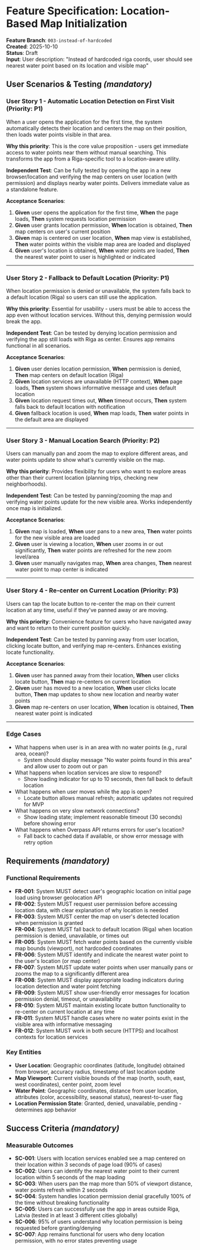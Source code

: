 # Feature Specification: Location-Based Map Initialization

**Feature Branch**: `003-instead-of-hardcoded`  
**Created**: 2025-10-10  
**Status**: Draft  
**Input**: User description: "Instead of hardcoded riga coords, user should see nearest water point based on its location and visible map"

## User Scenarios & Testing *(mandatory)*

### User Story 1 - Automatic Location Detection on First Visit (Priority: P1)

When a user opens the application for the first time, the system automatically detects their location and centers the map on their position, then loads water points visible in that area.

**Why this priority**: This is the core value proposition - users get immediate access to water points near them without manual searching. This transforms the app from a Riga-specific tool to a location-aware utility.

**Independent Test**: Can be fully tested by opening the app in a new browser/location and verifying the map centers on user location (with permission) and displays nearby water points. Delivers immediate value as a standalone feature.

**Acceptance Scenarios**:

1. **Given** user opens the application for the first time, **When** the page loads, **Then** system requests location permission
2. **Given** user grants location permission, **When** location is obtained, **Then** map centers on user's current position
3. **Given** map is centered on user location, **When** map view is established, **Then** water points within the visible map area are loaded and displayed
4. **Given** user's location is obtained, **When** water points are loaded, **Then** the nearest water point to user is highlighted or indicated

---

### User Story 2 - Fallback to Default Location (Priority: P1)

When location permission is denied or unavailable, the system falls back to a default location (Riga) so users can still use the application.

**Why this priority**: Essential for usability - users must be able to access the app even without location services. Without this, denying permission would break the app.

**Independent Test**: Can be tested by denying location permission and verifying the app still loads with Riga as center. Ensures app remains functional in all scenarios.

**Acceptance Scenarios**:

1. **Given** user denies location permission, **When** permission is denied, **Then** map centers on default location (Riga)
2. **Given** location services are unavailable (HTTP context), **When** page loads, **Then** system shows informative message and uses default location
3. **Given** location request times out, **When** timeout occurs, **Then** system falls back to default location with notification
4. **Given** fallback location is used, **When** map loads, **Then** water points in the default area are displayed

---

### User Story 3 - Manual Location Search (Priority: P2)

Users can manually pan and zoom the map to explore different areas, and water points update to show what's currently visible on the map.

**Why this priority**: Provides flexibility for users who want to explore areas other than their current location (planning trips, checking new neighborhoods).

**Independent Test**: Can be tested by panning/zooming the map and verifying water points update for the new visible area. Works independently once map is initialized.

**Acceptance Scenarios**:

1. **Given** map is loaded, **When** user pans to a new area, **Then** water points for the new visible area are loaded
2. **Given** user is viewing a location, **When** user zooms in or out significantly, **Then** water points are refreshed for the new zoom level/area
3. **Given** user manually navigates map, **When** area changes, **Then** nearest water point to map center is indicated

---

### User Story 4 - Re-center on Current Location (Priority: P3)

Users can tap the locate button to re-center the map on their current location at any time, useful if they've panned away or are moving.

**Why this priority**: Convenience feature for users who have navigated away and want to return to their current position quickly.

**Independent Test**: Can be tested by panning away from user location, clicking locate button, and verifying map re-centers. Enhances existing locate functionality.

**Acceptance Scenarios**:

1. **Given** user has panned away from their location, **When** user clicks locate button, **Then** map re-centers on current location
2. **Given** user has moved to a new location, **When** user clicks locate button, **Then** map updates to show new location and nearby water points
3. **Given** map re-centers on user location, **When** location is obtained, **Then** nearest water point is indicated

---

### Edge Cases

- What happens when user is in an area with no water points (e.g., rural area, ocean)?
  - System should display message "No water points found in this area" and allow user to zoom out or pan
- What happens when location services are slow to respond?
  - Show loading indicator for up to 10 seconds, then fall back to default location
- What happens when user moves while the app is open?
  - Locate button allows manual refresh; automatic updates not required for MVP
- What happens on very slow network connections?
  - Show loading state; implement reasonable timeout (30 seconds) before showing error
- What happens when Overpass API returns errors for user's location?
  - Fall back to cached data if available, or show error message with retry option

## Requirements *(mandatory)*

### Functional Requirements

- **FR-001**: System MUST detect user's geographic location on initial page load using browser geolocation API
- **FR-002**: System MUST request user permission before accessing location data, with clear explanation of why location is needed
- **FR-003**: System MUST center the map on user's detected location when permission is granted
- **FR-004**: System MUST fall back to default location (Riga) when location permission is denied, unavailable, or times out
- **FR-005**: System MUST fetch water points based on the currently visible map bounds (viewport), not hardcoded coordinates
- **FR-006**: System MUST identify and indicate the nearest water point to the user's location (or map center)
- **FR-007**: System MUST update water points when user manually pans or zooms the map to a significantly different area
- **FR-008**: System MUST display appropriate loading indicators during location detection and water point fetching
- **FR-009**: System MUST show user-friendly error messages for location permission denial, timeout, or unavailability
- **FR-010**: System MUST maintain existing locate button functionality to re-center on current location at any time
- **FR-011**: System MUST handle cases where no water points exist in the visible area with informative messaging
- **FR-012**: System MUST work in both secure (HTTPS) and localhost contexts for location services

### Key Entities

- **User Location**: Geographic coordinates (latitude, longitude) obtained from browser, accuracy radius, timestamp of last location update
- **Map Viewport**: Current visible bounds of the map (north, south, east, west coordinates), center point, zoom level
- **Water Point**: Geographic coordinates, distance from user location, attributes (color, accessibility, seasonal status), nearest-to-user flag
- **Location Permission State**: Granted, denied, unavailable, pending - determines app behavior

## Success Criteria *(mandatory)*

### Measurable Outcomes

- **SC-001**: Users with location services enabled see a map centered on their location within 3 seconds of page load (90% of cases)
- **SC-002**: Users can identify the nearest water point to their current location within 5 seconds of the map loading
- **SC-003**: When users pan the map more than 50% of viewport distance, water points refresh within 2 seconds
- **SC-004**: System handles location permission denial gracefully 100% of the time without breaking functionality
- **SC-005**: Users can successfully use the app in areas outside Riga, Latvia (tested in at least 3 different cities globally)
- **SC-006**: 95% of users understand why location permission is being requested before granting/denying
- **SC-007**: App remains functional for users who deny location permission, with no error states preventing usage


